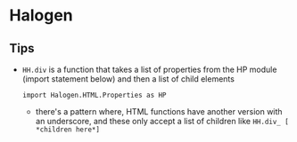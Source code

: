 # Halogen

## Tips
- `HH.div` is a function that takes a list of properties from the HP module (import statement below) and then a list of child elements
    ```
    import Halogen.HTML.Properties as HP
    ```
    - there's a pattern where, HTML functions have another version with an underscore, and these only accept a list of children like `HH.div_ [ *children here*]`
